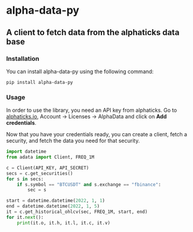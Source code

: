 # alpha-data-py
## A client to fetch data from the alphaticks data base

### Installation

You can install alpha-data-py using the following command:
```shell
pip install alpha-data-py
```

### Usage

In order to use the library, you need an API key from alphaticks. Go to [alphaticks.io](https://alphaticks.io),
Account -> Licenses -> AlphaData and click on **Add credentials**.

Now that you have your credentials ready, you can create a client, fetch a security, and fetch the data you need for 
that security.

```py
import datetime
from adata import Client, FREQ_1M

c = Client(API_KEY, API_SECRET)
secs = c.get_securities()
for s in secs:
    if s.symbol == "BTCUSDT" and s.exchange == "fbinance":
        sec = s

start = datetime.datetime(2022, 1, 1)
end = datetime.datetime(2022, 1, 5)
it = c.get_historical_ohlcv(sec, FREQ_1M, start, end)
for it.next():
    print(it.o, it.h, it.l, it.c, it.v)
```
